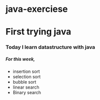 # java-exerciese
<h1> First trying java</h1>
<h3>Today I learn datastructure with java </h3>
<h5>For this week,</h5>
<ul>
<li>insertion sort</li>
<li>selection sort</li>
<li>bubble sort</li>
<li>linear search</li>
<li>Binary search</li>
</ul>


